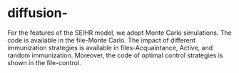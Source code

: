 # diffusion-

For the features of the SEIHR model, we adopt Monte Carlo simulations. The code is available in the file-Monte Carlo. The impact of different immunization strategies is available in files-Acquaintance, Active, and random immunization. Moreover, the code of optimal control strategies is shown in the file-control.
